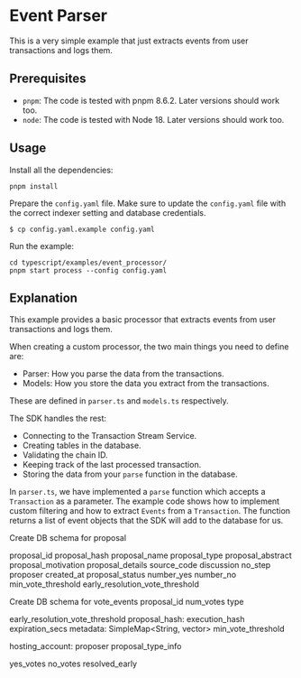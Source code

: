 # Event Parser
This is a very simple example that just extracts events from user transactions and logs them.

## Prerequisites
- `pnpm`: The code is tested with pnpm 8.6.2. Later versions should work too.
- `node`: The code is tested with Node 18. Later versions should work too.

## Usage
Install all the dependencies:
```
pnpm install
```

Prepare the `config.yaml` file. Make sure to update the `config.yaml` file with the correct indexer setting and database credentials.
```
$ cp config.yaml.example config.yaml
```

Run the example:
```
cd typescript/examples/event_processor/
pnpm start process --config config.yaml
```

## Explanation
This example provides a basic processor that extracts events from user transactions and logs them.

When creating a custom processor, the two main things you need to define are:
- Parser: How you parse the data from the transactions.
- Models: How you store the data you extract from the transactions.

These are defined in `parser.ts` and `models.ts` respectively.

The SDK handles the rest:
- Connecting to the Transaction Stream Service.
- Creating tables in the database.
- Validating the chain ID.
- Keeping track of the last processed transaction.
- Storing the data from your `parse` function in the database.

In `parser.ts`, we have implemented a `parse` function which accepts a `Transaction` as a parameter. The example code shows how to implement custom filtering and how to extract `Events` from a `Transaction`. The function returns a list of event objects that the SDK will add to the database for us.




Create DB schema for proposal

proposal_id
proposal_hash
proposal_name
proposal_type
proposal_abstract
proposal_motivation
proposal_details
source_code
discussion
no_step
proposer
created_at
proposal_status
number_yes
number_no
min_vote_threshold
early_resolution_vote_threshold

Create DB schema for vote_events
proposal_id
num_votes
type

early_resolution_vote_threshold
proposal_hash: execution_hash
expiration_secs
metadata: SimpleMap<String, vector<u8>>
min_vote_threshold

hosting_account: proposer
proposal_type_info

yes_votes
no_votes
resolved_early